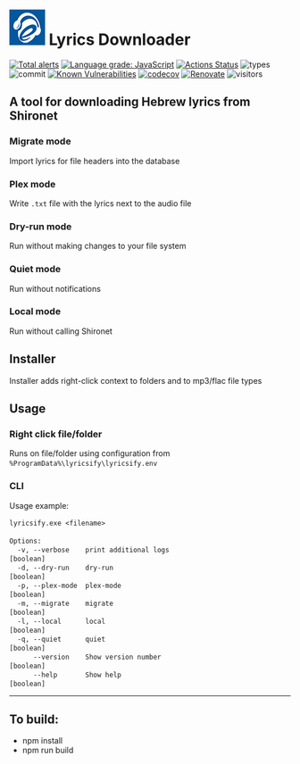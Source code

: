 # ![](https://raw.githubusercontent.com/yoavain/lyricsify-cli/main/resources/icons/64x64_logo.png) Lyrics Downloader  <br>

[![Total alerts](https://img.shields.io/lgtm/alerts/g/yoavain/lyricsify-cli.svg?logo=lgtm&logoWidth=18)](https://lgtm.com/projects/g/yoavain/lyricsify-cli/alerts/)
[![Language grade: JavaScript](https://img.shields.io/lgtm/grade/javascript/g/yoavain/lyricsify-cli.svg?logo=lgtm&logoWidth=18)](https://lgtm.com/projects/g/yoavain/lyricsify-cli/context:javascript)
[![Actions Status](https://github.com/yoavain/lyricsify-cli/workflows/Node%20CI/badge.svg)](https://github.com/yoavain/lyricsify-cli/actions)
![types](https://img.shields.io/npm/types/typescript.svg)
![commit](https://img.shields.io/github/last-commit/yoavain/lyricsify-cli.svg)
[![Known Vulnerabilities](https://snyk.io//test/github/yoavain/lyricsify-cli/badge.svg?targetFile=package.json)](https://snyk.io//test/github/yoavain/lyricsify-cli?targetFile=package.json)
[![codecov](https://codecov.io/gh/yoavain/lyricsify-cli/branch/main/graph/badge.svg?token=38TTECCCWS)](https://codecov.io/gh/yoavain/lyricsify-cli)
[![Renovate](https://img.shields.io/badge/renovate-enabled-brightgreen.svg)](https://renovatebot.com)
![visitors](https://visitor-badge.glitch.me/badge?page_id=yoavain.lyricsify-cli)

## A tool for downloading Hebrew lyrics from Shironet

### Migrate mode
Import lyrics for file headers into the database

### Plex mode
Write `.txt` file with the lyrics next to the audio file

### Dry-run mode
Run without making changes to your file system

### Quiet mode
Run without notifications

### Local mode
Run without calling Shironet

## Installer

Installer adds right-click context to folders and to mp3/flac file types

## Usage

### Right click file/folder
Runs on file/folder using configuration from `%ProgramData%\lyricsify\lyricsify.env`


### CLI

Usage example:

```
lyricsify.exe <filename>

Options:
  -v, --verbose    print additional logs                               [boolean]
  -d, --dry-run    dry-run                                             [boolean]
  -p, --plex-mode  plex-mode                                           [boolean]
  -m, --migrate    migrate                                             [boolean]
  -l, --local      local                                               [boolean]
  -q, --quiet      quiet                                               [boolean]
      --version    Show version number                                 [boolean]
      --help       Show help                                           [boolean]
```  

---

## To build:

 * npm install
 * npm run build
